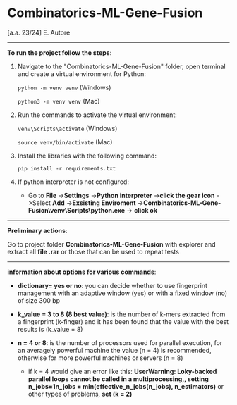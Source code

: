 # Combinatorics-ML-Gene-Fusion
[a.a. 23/24] E. Autore

                                          
--------------------------------------------------------------------------------------------------------------------
**To run the project follow the steps:**
  
   1) Navigate to the "Combinatorics-ML-Gene-Fusion" folder, open terminal and create a virtual environment for Python:

      ```python -m venv venv``` (Windows)

      ```python3 -m venv venv``` (Mac)
   
   1) Run the commands to activate the virtual environment:
   
      ```venv\Scripts\activate``` (Windows)
   
      ```source venv/bin/activate``` (Mac)
      
   2) Install the libraries with the following command:
   
      ```pip install -r requirements.txt```
   
   3) If python interpreter is not configured:

      - Go to **File** ->**Settings** ->**Python interpreter** ->**click the gear icon** ->Select **Add** ->**Exsisting Enviroment** ->**Combinatorics-ML-Gene-Fusion\venv\Scripts\python.exe** -> **click ok** 
--------------------------------------------------------------------------------------------------------------------

**Preliminary actions**:

Go to project folder **Combinatorics-ML-Gene-Fusion** with explorer and extract all **file .rar** or those that can be used to repeat tests

--------------------------------------------------------------------------------------------------------------------
**information about options for various commands**:

- **dictionary= yes or no**: you can decide whether to use fingerprint management with an adaptive window (yes) or with a fixed window (no) of size 300 bp
  
- **k_value = 3 to 8 (8 best value)**: is the number of k-mers extracted from a fingerprint (k-finger) and it has been found that the value with the best results is (k_value = 8)
  
- **n = 4 or 8**: is the number of processors used for parallel execution, for an averagely powerful machine the value (n = 4) is recommended, otherwise for more powerful machines or servers (n = 8)
    
    - if k = 4 would give an error like this: **UserWarning: Loky-backed parallel loops cannot be called in a multiprocessing,, setting n_jobs=1n_jobs = min(effective_n_jobs(n_jobs), n_estimators)**
      or other types of problems, **set (k = 2)**

